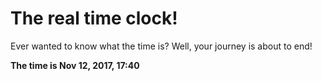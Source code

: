 # The real time clock!

Ever wanted to know what the time is? Well, your journey is about to end!

**The time is Nov 12, 2017, 17:40**